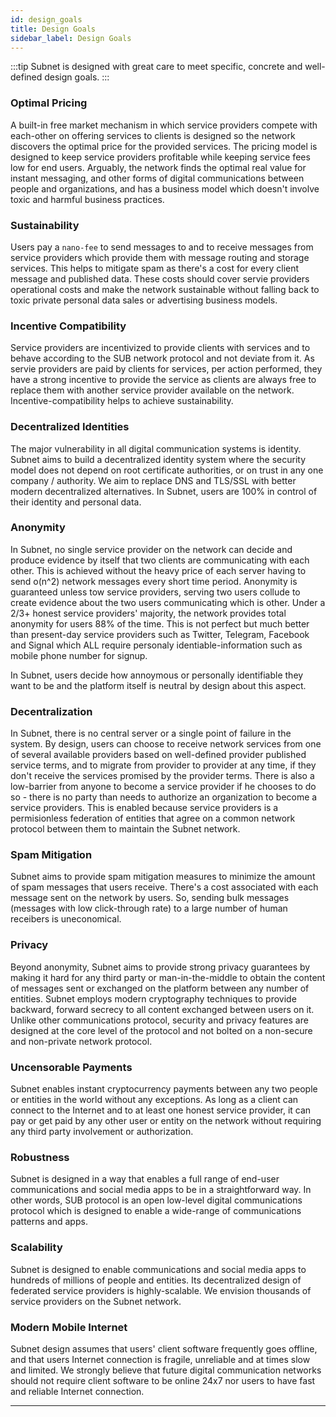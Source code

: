 ```yaml
---
id: design_goals
title: Design Goals
sidebar_label: Design Goals
---
```

:::tip
Subnet is designed with great care to meet specific, concrete and well-defined design goals.
:::

### Optimal Pricing
A built-in free market mechanism in which service providers compete with each-other on offering services to clients is designed so the network discovers the optimal price for the provided services. The pricing model is designed to keep service providers profitable while keeping service fees low for end users. Arguably, the network finds the optimal real value for instant messaging, and other forms of digital communications between people and organizations, and has a business model which doesn't involve toxic and harmful business practices.

### Sustainability
Users pay a `nano-fee` to send messages to and to receive messages from service providers which provide them with message routing and storage services. This helps to mitigate spam as there's a cost for every client message and published data. These costs should cover servie providers operational costs and make the network sustainable without falling back to toxic private personal data sales or advertising business models.

### Incentive Compatibility
Service providers are incentivized to provide clients with services and to behave according to the SUB network protocol and not deviate from it. As servie providers are paid by clients for services, per action performed, they have a strong incentive to provide the service as clients are always free to replace them with another service provider available on the network. Incentive-compatibility helps to achieve sustainability.

### Decentralized Identities
The major vulnerability in all digital communication systems is identity. Subnet aims to build a decentralized identity system where the security model does not depend on root certificate authorities, or on trust in any one company / authority. We aim to replace DNS and TLS/SSL with better modern decentralized alternatives. In Subnet, users are 100% in control of their identity and personal data.

### Anonymity
In Subnet, no single service provider on the network can decide and produce evidence by itself that two clients are communicating with each other. This is achieved without the heavy price of each server having to send o(n^2) network messages every short time period. Anonymity is guaranteed unless tow service providers, serving two users collude to create evidence about the two users communicating which is other. Under a 2/3+ honest service providers' majority, the network provides total anonymity for users 88% of the time. This is not perfect but much better than present-day service providers such as Twitter, Telegram, Facebook and Signal which ALL require personaly identiable-information such as mobile phone number for signup.

In Subnet, users decide how annoymous or personally identifiable they want to be and the platform itself is neutral by design about this aspect.

### Decentralization
In Subnet, there is no central server or a single point of failure in the system. By design, users can choose to receive network services from one of several available providers based on well-defined provider published service terms, and to migrate from provider to provider at any time, if they don't receive the services promised by the provider terms. There is also a low-barrier from anyone to become a service provider if he chooses to do so - there is no party than needs to authorize an organization to become a service providers. This is enabled because service providers is a permisionless federation of entities that agree on a common network protocol between them to maintain the Subnet network.

### Spam Mitigation
Subnet aims to provide spam mitigation measures to minimize the amount of spam messages that users receive. There's a cost associated with each message sent on the network by users. So, sending bulk messages (messages with low click-through rate) to a large number of human receibers is uneconomical.

### Privacy
Beyond anonymity, Subnet aims to provide strong privacy guarantees by making it hard for any third party or man-in-the-middle to obtain the content of messages sent or exchanged on the platform between any number of entities. Subnet employs modern cryptography techniques to provide backward, forward secrecy to all content exchanged between users on it. Unlike other communications protocol, security and privacy features are designed at the core level of the protocol and not bolted on a non-secure and non-private network protocol.

### Uncensorable Payments
Subnet enables instant cryptocurrency payments between any two people or entities in the world without any exceptions. As long as a client can connect to the Internet and to at least one honest service provider, it can pay or get paid by any other user or entity on the network without requiring any third party involvement or authorization.

### Robustness
Subnet is designed in a way that enables a full range of end-user communications and social media apps to be in a straightforward way. In other words, SUB protocol is an open low-level digital communications protocol which is designed to enable a wide-range of communications patterns and apps.

### Scalability
Subnet is designed to enable communications and social media apps to hundreds of millions of people and entities. Its decentralized design of federated service providers is highly-scalable. We envision thousands of service providers on the Subnet network.

### Modern Mobile Internet
Subnet design assumes that users' client software frequently goes offline, and that users Internet connection is fragile, unreliable and at times slow and limited. We strongly believe that future digital communication networks should not require client software to be online 24x7 nor users to have fast and reliable Internet connection.

---
